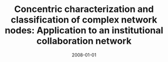 ---
title: "Concentric characterization and classification of complex network nodes: Application to an institutional collaboration network"
collection: publications
permalink: /publication/2008-costa2008concentric
authors: "L. da F. Costa, M. A. R. Tognetti, F. N. Silva"
date: 2008-01-01
venue: 'Physica A: Statistical Mechanics and its Applications, v. 387, n. 24, p. 6201--6214'
bibtex: "costa2008concentric.bib"
paperurl: 'https://arxiv.org/abs/0710.1857'
doi: 10.1016/j.physa.2008.06.034
---